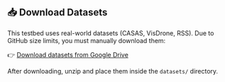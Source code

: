 ## 📥 Download Datasets

This testbed uses real-world datasets (CASAS, VisDrone, RSS). Due to GitHub size limits, you must manually download them:

👉 [Download datasets from Google Drive](https://drive.google.com/file/d/1TT_8GHUcfIRl5Dub_oeUsyTrj47ge9Mf/view?usp=drive_link)

After downloading, unzip and place them inside the `datasets/` directory.
